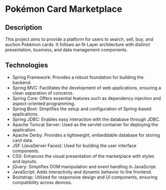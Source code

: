 # Pokémon Card Marketplace

## Description
This project aims to provide a platform for users to search, sell, buy, and auction Pokémon cards. It follows an N-Layer architecture with distinct presentation, business, and data management components.

## Technologies
- Spring Framework: Provides a robust foundation for building the backend.
- Spring MVC: Facilitates the development of web applications, ensuring a clean separation of concerns.
- Spring Core: Offers essential features such as dependency injection and aspect-oriented programming.
- Spring Boot: Simplifies the setup and configuration of Spring-based applications.
- Spring JDBC: Enables easy interaction with the database through JDBC.
- Apache Tomcat Server: Used as the servlet container for deploying the application.
- Apache Derby: Provides a lightweight, embeddable database for storing card data.
- JSF (JavaServer Faces): Used for building the user interface components.
- CSS: Enhances the visual presentation of the marketplace with styles and layouts.
- jQuery: Simplifies DOM manipulation and event handling in JavaScript.
- JavaScript: Adds interactivity and dynamic behavior to the frontend.
- Bootstrap: Utilized for responsive design and UI components, ensuring compatibility across devices.
